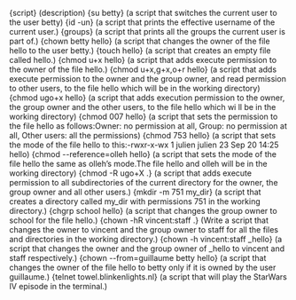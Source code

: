 {script} (description)
{su betty} (a script that switches the current user to the user betty)
{id -un} (a script that prints the effective username of the current user.)
{groups} (a script that prints all the groups the current user is part of.)
{chown betty hello} (a script that changes the owner of the file hello to the user betty.)
{touch hello} (a script that creates an empty file called hello.)
{chmod u+x hello} (a script that adds execute permission to the owner of the file hello.)
{chmod u+x,g+x,o+r hello} (a script that adds execute permission to the owner and the group owner, and read permission to other users, to the file hello which will be in the working directory)
{chmod ugo+x hello} (a script that adds execution permission to the owner, the group owner and the other users, to the file hello which wi
ll be in the working directory)
{chmod 007 hello} (a script that sets the permission to the file hello as follows:Owner: no permission at all, Group: no permission at all, Other users: all the permissions)
{chmod 753 hello} (a script that sets the mode of the file hello to this:-rwxr-x-wx 1 julien julien 23 Sep 20 14:25 hello)
{chmod --reference=olleh hello} (a script that sets the mode of the file hello the same as olleh’s mode.The file hello and olleh will be in the working directory)
{chmod -R ugo+X .} (a script that adds execute permission to all subdirectories of the current directory for the owner, the group owner and all other users.)
{mkdir -m 751 my_dir} (a script that creates a directory called my_dir with permissions 751 in the working directory.)
{chgrp school hello} (a script that changes the group owner to school for the file hello.)
{chown -hR vincent:staff .} (Write a script that changes the owner to vincent and the group owner to staff for all the files and directories in the working directory.)
{chown -h vincent:staff _hello} (a script that changes the owner and the group owner of _hello to vincent and staff respectively.)
{chown --from=guillaume betty hello} (a script that changes the owner of the file hello to betty only if it is owned by the user guillaume.)
{telnet towel.blinkenlights.nl} (a script that will play the StarWars IV episode in the terminal.)
